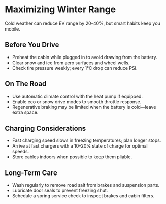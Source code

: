 # Maximizing Winter Range

Cold weather can reduce EV range by 20–40%, but smart habits keep you mobile.

## Before You Drive

- Preheat the cabin while plugged in to avoid drawing from the battery.
- Clear snow and ice from aero surfaces and wheel wells.
- Check tire pressure weekly; every 1°C drop can reduce PSI.

## On The Road

- Use automatic climate control with the heat pump if equipped.
- Enable eco or snow drive modes to smooth throttle response.
- Regenerative braking may be limited when the battery is cold—leave extra space.

## Charging Considerations

- Fast charging speed slows in freezing temperatures; plan longer stops.
- Arrive at fast chargers with a 10–20% state of charge for optimal speeds.
- Store cables indoors when possible to keep them pliable.

## Long-Term Care

- Wash regularly to remove road salt from brakes and suspension parts.
- Lubricate door seals to prevent freezing shut.
- Schedule a spring service check to inspect brakes and cabin filters.
